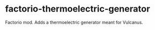 # factorio-thermoelectric-generator
Factorio mod. Adds a thermoelectric generator meant for Vulcanus. 

